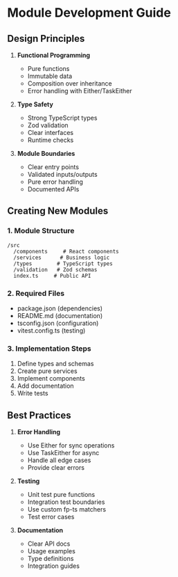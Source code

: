 # Module Development Guide

## Design Principles

1. **Functional Programming**
   - Pure functions
   - Immutable data
   - Composition over inheritance
   - Error handling with Either/TaskEither

2. **Type Safety**
   - Strong TypeScript types
   - Zod validation
   - Clear interfaces
   - Runtime checks

3. **Module Boundaries**
   - Clear entry points
   - Validated inputs/outputs
   - Pure error handling
   - Documented APIs

## Creating New Modules

### 1. Module Structure
```
/src
  /components     # React components
  /services      # Business logic
  /types        # TypeScript types
  /validation   # Zod schemas
  index.ts     # Public API
```

### 2. Required Files
- package.json (dependencies)
- README.md (documentation)
- tsconfig.json (configuration)
- vitest.config.ts (testing)

### 3. Implementation Steps
1. Define types and schemas
2. Create pure services
3. Implement components
4. Add documentation
5. Write tests

## Best Practices

1. **Error Handling**
   - Use Either for sync operations
   - Use TaskEither for async
   - Handle all edge cases
   - Provide clear errors

2. **Testing**
   - Unit test pure functions
   - Integration test boundaries
   - Use custom fp-ts matchers
   - Test error cases

3. **Documentation**
   - Clear API docs
   - Usage examples
   - Type definitions
   - Integration guides